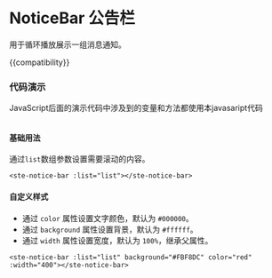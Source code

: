 # NoticeBar 公告栏

用于循环播放展示一组消息通知。

{{compatibility}}

### 代码演示
JavaScript后面的演示代码中涉及到的变量和方法都使用本javasaript代码
```javascript
```

#### 基础用法
通过`list`数组参数设置需要滚动的内容。
```
<ste-notice-bar :list="list"></ste-notice-bar>
```

#### 自定义样式
- 通过 `color` 属性设置文字颜色，默认为 `#000000`。 
- 通过 `background` 属性设置背景，默认为 `#ffffff`。 
- 通过 `width` 属性设置宽度，默认为 `100%`，继承父属性。 
```
<ste-notice-bar :list="list" background="#FBF8DC" color="red" :width="400"></ste-notice-bar>
```